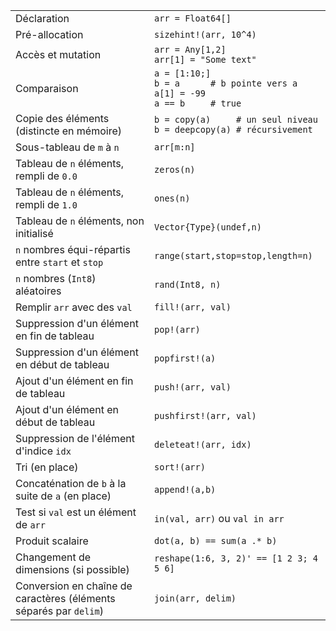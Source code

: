 |                                                                   |                                                                                        |
| ---------------------------------                                 | -------------------------------------------                                            |
| Déclaration                                                       | `arr = Float64[]`                                                                      |
| Pré-allocation                                                    | `sizehint!(arr, 10^4)`                                                                 |
| Accès et mutation                                                 | `arr = Any[1,2]`<br>`arr[1] = "Some text"`                                             |
| Comparaison                                                       | `a = [1:10;]`<br>`b = a      # b pointe vers a`<br>`a[1] = -99`<br>`a == b     # true` |
| Copie des éléments (distincte en mémoire)                         | `b = copy(a)     # un seul niveau`<br>`b = deepcopy(a) # récursivement`                |
| Sous-tableau de `m` à `n`                                         | `arr[m:n]`                                                                             |
| Tableau de `n` éléments, rempli de `0.0`                          | `zeros(n)`                                                                             |
| Tableau de `n` éléments, rempli de `1.0`                          | `ones(n)`                                                                              |
| Tableau de `n` éléments, non initialisé                           | `Vector{Type}(undef,n)`                                                                |
| `n` nombres équi-répartis entre `start` et `stop`                 | `range(start,stop=stop,length=n)`                                                      |
| `n` nombres (`Int8`) aléatoires                                   | `rand(Int8, n)`                                                                        |
| Remplir `arr` avec des `val`                                      | `fill!(arr, val)`                                                                      |
| Suppression d'un élément en fin de tableau                        | `pop!(arr)`                                                                            |
| Suppression d'un élément en début de tableau                      | `popfirst!(a)`                                                                         |
| Ajout d'un élément en fin de tableau                              | `push!(arr, val)`                                                                      |
| Ajout d'un élément en début de tableau                            | `pushfirst!(arr, val)`                                                                 |
| Suppression de l'élément d'indice `idx`                           | `deleteat!(arr, idx)`                                                                  |
| Tri (en place)                                                    | `sort!(arr)`                                                                           |
| Concaténation de `b` à la suite de `a` (en place)                 | `append!(a,b)`                                                                         |
| Test si `val` est un élément de `arr`                             | `in(val, arr)` ou `val in arr`                                                           |
| Produit scalaire                                                  | `dot(a, b) == sum(a .* b)`                                                             |
| Changement de dimensions (si possible)                            | `reshape(1:6, 3, 2)' == [1 2 3; 4 5 6]`                                                |
| Conversion en chaîne de caractères (éléments séparés par `delim`) | `join(arr, delim)`                                                                     |
